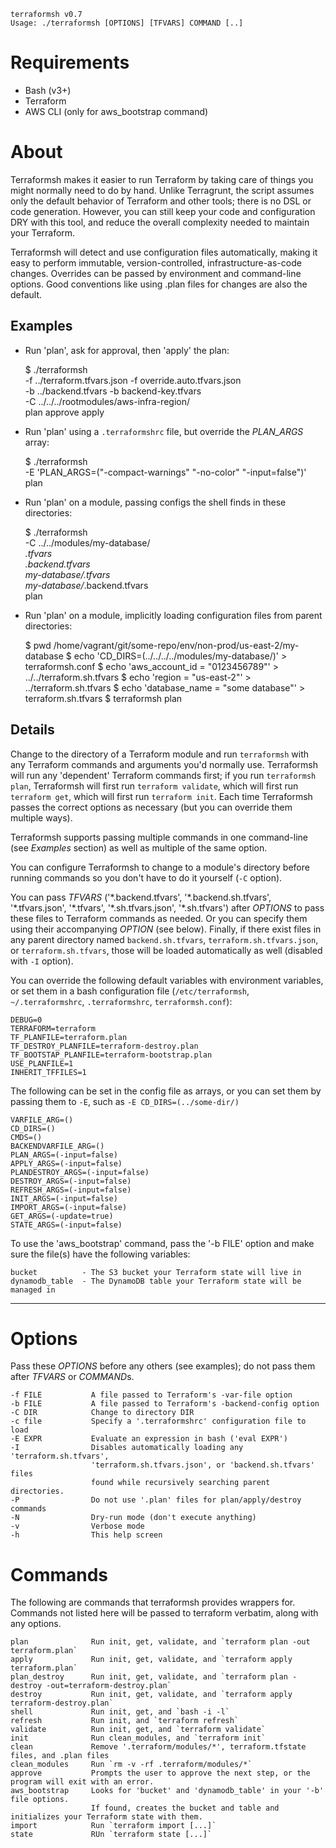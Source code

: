     terraformsh v0.7
    Usage: ./terraformsh [OPTIONS] [TFVARS] COMMAND [..]

# Requirements
 - Bash (v3+)
 - Terraform
 - AWS CLI (only for aws_bootstrap command)

# About
  Terraformsh makes it easier to run Terraform by taking care of things you might
  normally need to do by hand. Unlike Terragrunt, the script assumes only the
  default behavior of Terraform and other tools; there is no DSL or code
  generation. However, you can still keep your code and configuration DRY with
  this tool, and reduce the overall complexity needed to maintain your Terraform.

  Terraformsh will detect and use configuration files automatically, making it
  easy to perform immutable, version-controlled, infrastructure-as-code changes.
  Overrides can be passed by environment and command-line options. Good 
  conventions like using .plan files for changes are also the default.

## Examples

 - Run 'plan', ask for approval, then 'apply' the plan:

    $ ./terraformsh \
      -f ../terraform.tfvars.json -f override.auto.tfvars.json \
      -b ../backend.tfvars -b backend-key.tfvars \
      -C ../../../rootmodules/aws-infra-region/ \
      plan approve apply

 - Run 'plan' using a `.terraformshrc` file, but override the *PLAN_ARGS* array:

    $ ./terraformsh \
      -E 'PLAN_ARGS=("-compact-warnings" "-no-color" "-input=false")' \
      plan


 - Run 'plan' on a module, passing configs the shell finds in these directories:

    $ ./terraformsh \
       -C ../../modules/my-database/ \
       *.tfvars \
       *.backend.tfvars \
       my-database/*.tfvars \
       my-database/*.backend.tfvars \
       plan


 - Run 'plan' on a module, implicitly loading configuration files from parent directories:

    $ pwd
    /home/vagrant/git/some-repo/env/non-prod/us-east-2/my-database
    $ echo 'CD_DIRS=(../../../../modules/my-database/)' > terraformsh.conf
    $ echo 'aws_account_id = "0123456789"' > ../../terraform.sh.tfvars
    $ echo 'region = "us-east-2"' > ../terraform.sh.tfvars
    $ echo 'database_name = "some database"' > terraform.sh.tfvars
    $ terraformsh plan


## Details

  Change to the directory of a Terraform module and run `terraformsh` with any
  Terraform commands and arguments you'd normally use. Terraformsh will run any
  'dependent' Terraform commands first; if you run `terraformsh plan`, 
  Terraformsh will first run `terraform validate`, which will first run
  `terraform get`, which will first run `terraform init`.
  Each time Terraformsh passes the correct options as necessary (but you can
  override them multiple ways).

  Terraformsh supports passing multiple commands in one command-line (see
  *Examples* section) as well as multiple of the same option.

  You can configure Terraformsh to change to a module's directory before running
  commands so you don't have to do it yourself (`-C` option).

  You can pass *TFVARS* ('\*.backend.tfvars', '\*.backend.sh.tfvars', '\*.tfvars.json',
  '\*.tfvars', '\*.sh.tfvars.json', '\*.sh.tfvars') after *OPTIONS* to pass these
  files to Terraform commands as needed. Or you can specify them using their 
  accompanying *OPTION* (see below). Finally, if there exist files in any parent
  directory named `backend.sh.tfvars`, `terraform.sh.tfvars.json`, or
  `terraform.sh.tfvars`, those will be loaded automatically as well (disabled with
  `-I` option).

  You can override the following default variables with environment variables, or
  set them in a bash configuration file (`/etc/terraformsh`, `~/.terraformshrc`,
  `.terraformshrc`, `terraformsh.conf`):

    DEBUG=0
    TERRAFORM=terraform
    TF_PLANFILE=terraform.plan
    TF_DESTROY_PLANFILE=terraform-destroy.plan
    TF_BOOTSTAP_PLANFILE=terraform-bootstrap.plan
    USE_PLANFILE=1
    INHERIT_TFFILES=1

  The following can be set in the config file as arrays, or you can set them
  by passing them to `-E`, such as `-E CD_DIRS=(../some-dir/)`

    VARFILE_ARG=()
    CD_DIRS=()
    CMDS=()
    BACKENDVARFILE_ARG=()
    PLAN_ARGS=(-input=false)
    APPLY_ARGS=(-input=false)
    PLANDESTROY_ARGS=(-input=false)
    DESTROY_ARGS=(-input=false)
    REFRESH_ARGS=(-input=false)
    INIT_ARGS=(-input=false)
    IMPORT_ARGS=(-input=false)
    GET_ARGS=(-update=true)
    STATE_ARGS=(-input=false)

  To use the 'aws_bootstrap' command, pass the '-b FILE' option and make sure the
  file(s) have the following variables:

    bucket          - The S3 bucket your Terraform state will live in
    dynamodb_table  - The DynamoDB table your Terraform state will be managed in

---

# Options

  Pass these *OPTIONS* before any others (see examples); do not pass them after
  *TFVARS* or *COMMAND*s.

    -f FILE           A file passed to Terraform's -var-file option
    -b FILE           A file passed to Terraform's -backend-config option
    -C DIR            Change to directory DIR
    -c file           Specify a '.terraformshrc' configuration file to load
    -E EXPR           Evaluate an expression in bash ('eval EXPR')
    -I                Disables automatically loading any 'terraform.sh.tfvars',
                      'terraform.sh.tfvars.json', or 'backend.sh.tfvars' files 
                      found while recursively searching parent directories.
    -P                Do not use '.plan' files for plan/apply/destroy commands
    -N                Dry-run mode (don't execute anything)
    -v                Verbose mode
    -h                This help screen

# Commands

  The following are commands that terraformsh provides wrappers for. Commands
  not listed here will be passed to terraform verbatim, along with any options.

    plan              Run init, get, validate, and `terraform plan -out terraform.plan`
    apply             Run init, get, validate, and `terraform apply terraform.plan`
    plan_destroy      Run init, get, validate, and `terraform plan -destroy -out=terraform-destroy.plan`
    destroy           Run init, get, validate, and `terraform apply terraform-destroy.plan`
    shell             Run init, get, and `bash -i -l`
    refresh           Run init, and `terraform refresh`
    validate          Run init, get, and `terraform validate`
    init              Run clean_modules, and `terraform init`
    clean             Remove '.terraform/modules/*', terraform.tfstate files, and .plan files
    clean_modules     Run `rm -v -rf .terraform/modules/*`
    approve           Prompts the user to approve the next step, or the program will exit with an error.
    aws_bootstrap     Looks for 'bucket' and 'dynamodb_table' in your '-b' file options.
                      If found, creates the bucket and table and initializes your Terraform state with them.
    import            Run `terraform import [...]`
    state             RUn `terraform state [...]`
